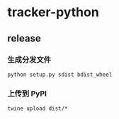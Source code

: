 # tracker-python

## release

### 生成分发文件
`python setup.py sdist bdist_wheel`

### 上传到 PyPI
`twine upload dist/*`
